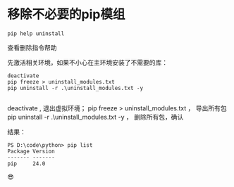 # 移除不必要的pip模组

```
pip help uninstall
```

查看删除指令帮助


先激活相关环境，如果不小心在主环境安装了不需要的库：

```
deactivate 
pip freeze > uninstall_modules.txt
pip uninstall -r .\uninstall_modules.txt -y


```
deactivate , 退出虚拟环境；
pip freeze > uninstall_modules.txt ， 导出所有包
pip uninstall -r .\uninstall_modules.txt -y ， 删除所有包，确认


结果：

```
PS D:\code\python> pip list
Package Version
------- -------
pip     24.0

```

😎